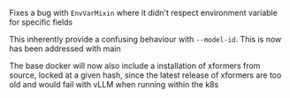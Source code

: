 Fixes a bug with `EnvVarMixin` where it didn't respect environment variable for specific fields

This inherently provide a confusing behaviour with `--model-id`. This is now has been addressed with main

The base docker will now also include a installation of xformers from source, locked at a given hash, since the latest release of xformers
are too old and would fail with vLLM when running within the k8s
